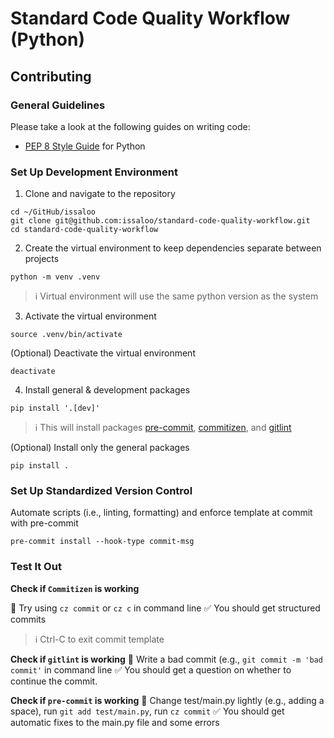 # Standard Code Quality Workflow (Python)

## Contributing

### General Guidelines
Please take a look at the following guides on writing code:
- [PEP 8 Style Guide](https://www.python.org/dev/peps/pep-0008/) for Python

### Set Up Development Environment
1. Clone and navigate to the repository
```shell
cd ~/GitHub/issaloo
git clone git@github.com:issaloo/standard-code-quality-workflow.git
cd standard-code-quality-workflow
```

2. Create the virtual environment to keep dependencies separate between projects
```shell
python -m venv .venv
```
> :information_source: Virtual environment will use the same python version as the system

3. Activate the virtual environment
```shell
source .venv/bin/activate
```
(Optional) Deactivate the virtual environment
```shell
deactivate
```

4. Install general & development packages
```shell
pip install '.[dev]'
```
> :information_source: This will install packages [pre-commit](https://pre-commit.com/), [commitizen](https://commitizen-tools.github.io/commitizen/), and [gitlint](https://jorisroovers.com/gitlint/latest/)

(Optional) Install only the general packages
```shell
pip install .
```

### Set Up Standardized Version Control

Automate scripts (i.e., linting, formatting) and enforce template at commit with pre-commit
```shell
pre-commit install --hook-type commit-msg
```

### Test It Out

**Check if `Commitizen` is working**

:mag_right: Try using `cz commit` or `cz c` in command line
:white_check_mark: You should get structured commits

> :information_source:  Ctrl-C to exit commit template

**Check if `gitlint` is working**
:mag_right: Write a bad commit (e.g., `git commit -m 'bad commit'` in command line
:white_check_mark: You should get a question on whether to continue the commit.

**Check if `pre-commit` is working**
:mag_right: Change test/main.py lightly (e.g., adding a space), run `git add test/main.py`, run `cz commit`
:white_check_mark: You should get automatic fixes to the main.py file and some errors
